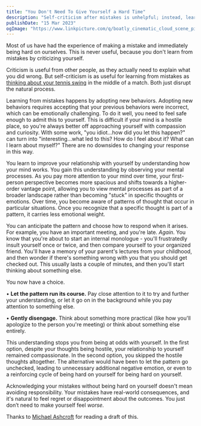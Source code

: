 ```yaml
---
title: "You Don't Need To Give Yourself a Hard Time"
description: "Self-criticism after mistakes is unhelpful; instead, learn from your them by approaching yourself with curiosity."
publishDate: "15 Mar 2023"
ogImage: "https://www.linkpicture.com/q/boatly_cinematic_cloud_scene_pixel_art_1343fd85-cc1d-43da-93f7-3e9e42865de9.png"
---
```



Most of us have had the experience of making a mistake and immediately being hard on ourselves. This is never useful, because you don't learn from mistakes by criticizing yourself.

Criticism is useful from other people, as they actually need to explain what you did wrong. But self-criticism is as useful for learning from mistakes as  [thinking about your tennis swing](https://every.to/expanding-awareness/how-to-get-out-of-your-own-way-at-work#:~:text=they%20come%20from.-,The%20two%20selves,-In%20The%20Inner) in the middle of a match. Both just disrupt the natural process.

Learning from mistakes happens by adopting new behaviors. Adopting new behaviors requires accepting that your previous behaviors were incorrect, which can be emotionally challenging. To do it well, you need to feel safe enough to admit this to yourself. This is difficult if your mind is a hostile place, so you're always better off approaching yourself with compassion and curiosity. With some work, "you idiot…how did you let this happen?" can turn into "interesting…what led to this? How do I feel about it? What can I learn about myself?" There are no downsides to changing your response in this way.

You learn to improve your relationship with yourself by understanding how your mind works. You gain this understanding by observing your mental processes. As you pay more attention to your mind over time, your first-person perspective becomes more spacious and shifts towards a higher-order vantage point, allowing you to view mental processes as part of a broader landscape rather than becoming "stuck" in specific thoughts or emotions. Over time, you become aware of patterns of thought that occur in particular situations. Once you recognize that a specific thought is part of a pattern, it carries less emotional weight.

You can anticipate the pattern and choose how to respond when it arises. For example, you have an important meeting, and you're late. *Again*. You know that you're about to start an internal monologue - you'll frustratedly insult yourself once or twice, and then compare yourself to your organized friend. You'll have a memory of your parent's lectures from your childhood, and then wonder if there's something wrong with you that you should get checked out. This usually lasts a couple of minutes, and then you'll start thinking about something else.

You now have a choice.

• **Let the pattern run its course.** Pay close attention to it to try and further your understanding, or let it go on in the background while you pay attention to something else.

• **Gently disengage.** Think about something more practical (like how you'll apologize to the person you're meeting) or think about something else entirely.

This understanding stops you from being at odds with yourself. In the first option, despite your thoughts being hostile, your relationship to yourself remained compassionate. In the second option, you skipped the hostile thoughts altogether. The alternative would have been to let the pattern go unchecked, leading to unnecessary additional negative emotion, or even to a reinforcing cycle of being hard on yourself for being hard on yourself.

Acknowledging your mistakes without being hard on yourself doesn't mean avoiding responsibility. Your mistakes have real-world consequences, and it's natural to feel regret or disappointment about the outcomes. You just don’t need to make yourself feel *worse.* 



Thanks to [Michael Ashcroft](https://twitter.com/m_ashcroft) for reading a draft of this.
